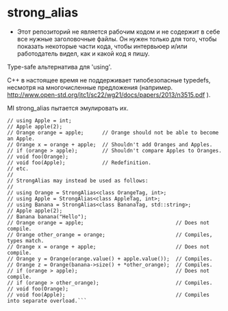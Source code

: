 # strong_alias

* Этот репозиторий не является рабочим кодом и не содержит в себе все нужные заголовочные файлы. 
Он нужен только для того, чтобы показать некоторые части кода, чтобы интервьюер и/или работодатель видел, как и какой код я пишу.

Type-safe альтернатива для 'using'.

C++ в настоящее время не поддерживает типобезопасные typedefs, несмотря на многочисленные предложения
(например. http://www.open-std.org/jtc1/sc22/wg21/docs/papers/2013/n3515.pdf ).

MI strong_alias пытается эмулировать их.

```// using Orange = int;
// using Apple = int;
// Apple apple(2);
// Orange orange = apple;      // Orange should not be able to become an Apple.
// Orange x = orange + apple;  // Shouldn't add Oranges and Apples.
// if (orange > apple);        // Shouldn't compare Apples to Oranges.
// void foo(Orange);
// void foo(Apple);            // Redefinition.
// etc.
//
// StrongAlias may instead be used as follows:
//
// using Orange = StrongAlias<class OrangeTag, int>;
// using Apple = StrongAlias<class AppleTag, int>;
// using Banana = StrongAlias<class BananaTag, std::string>;
// Apple apple(2);
// Banana banana("Hello");
// Orange orange = apple;                              // Does not compile.
// Orange other_orange = orange;                       // Compiles, types match.
// Orange x = orange + apple;                          // Does not compile.
// Orange y = Orange(orange.value() + apple.value());  // Compiles.
// Orange z = Orange(banana->size() + *other_orange);  // Compiles.
// if (orange > apple);                                // Does not compile.
// if (orange > other_orange);                         // Compiles.
// void foo(Orange);
// void foo(Apple);                                    // Compiles into separate overload.```
